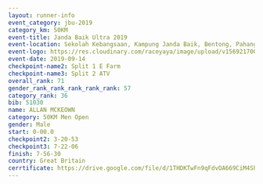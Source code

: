 ```yaml
---
layout: runner-info 
event_category: jbu-2019 
category_km: 50KM 
event-title: Janda Baik Ultra 2019 
event-location: Sekolah Kebangsaan, Kampung Janda Baik, Bentong, Pahang, Malaysia 
event-logo: https://res.cloudinary.com/raceyaya/image/upload/v1569217009/logo/janda-baik_vch1pc.jpg 
event-date: 2019-09-14 
checkpoint-name2: Split 1 E Farm 
checkpoint-name3: Split 2 ATV 
overall_rank: 71
gender_rank_rank_rank_rank_rank: 57
category_rank: 36
bib: 51030
name: ALLAN MCKEOWN
category: 50KM Men Open
gender: Male
start: 0-00.0
checkpoint2: 3-20-53
checkpoint3: 7-22-06
finish: 7-56-30
country: Great Britain
cerrtificate: https://drive.google.com/file/d/1THDKTwFn9qFdvOA669CiM4ShNAKhFlM_/view?usp=sharing
---
```

